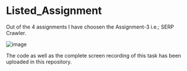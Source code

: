 # Listed_Assignment

Out of the 4 assignments I have choosen the Assignment-3 i.e.; SERP Crawler.

![image](https://github.com/Abhinav140902/Listed_Assignment/assets/74526207/b03309a5-3f1d-4719-afbf-754b03e4c714)

The code as well as the complete screen recording of this task has been uploaded in this repository.

